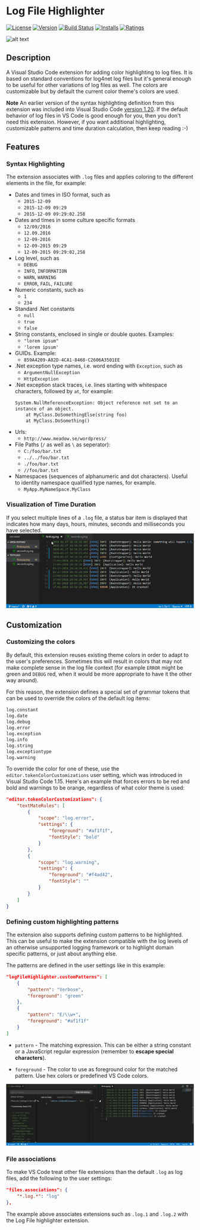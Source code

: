 # Log File Highlighter

[![License](https://img.shields.io/badge/license-MIT-green.svg?style=flat)](https://raw.githubusercontent.com/emilast/vscode-logfile-highlighter/master/LICENSE) [![Version](https://vsmarketplacebadge.apphb.com/version/emilast.LogFileHighlighter.svg)](https://marketplace.visualstudio.com/items?itemName=emilast.LogFileHighlighter) [![Build Status](https://travis-ci.org/emilast/vscode-logfile-highlighter.svg)](https://travis-ci.org/emilast/vscode-logfile-highlighter) [![Installs](https://vsmarketplacebadge.apphb.com/installs/emilast.LogFileHighlighter.svg)](https://marketplace.visualstudio.com/items?itemName=emilast.LogFileHighlighter) [![Ratings](https://vsmarketplacebadge.apphb.com/rating/emilast.LogFileHighlighter.svg)](https://marketplace.visualstudio.com/items?itemName=emilast.LogFileHighlighter)


![alt text][sample]

## Description
A Visual Studio Code extension for adding color highlighting to log files. It is based on standard conventions for log4net log files but it's general enough to be useful for other variations of log files as well. The colors are customizable but by default the current color theme's colors are used.

**Note**
An earlier version of the syntax highlighting definition from this extension was included into Visual Studio Code [version 1.20](https://code.visualstudio.com/updates/v1_20#_output-panel). If the default behavior of log files in VS Code is good enough for you, then you don't need this extension. However, if you want additional highlighting, customizable patterns and time duration calculation, then keep reading :-)

## Features
### Syntax Highlighting
The extension associates with `.log` files and applies coloring to the different elements in the file, for example:

* Dates and times in ISO format, such as
    * `2015-12-09`
    * `2015-12-09 09:29`
    * `2015-12-09 09:29:02.258`
* Dates and times in some culture specific formats
    * `12/09/2016`
    * `12.09.2016`
    * `12-09-2016`
    * `12-09-2015 09:29`
    * `12-09-2015 09:29:02,258`
* Log level, such as
    * `DEBUG`
    * `INFO`, `INFORMATION`
    * `WARN`, `WARNING`
    * `ERROR`, `FAIL`, `FAILURE`
* Numeric constants, such as
    * `1`
    * `234`
* Standard .Net constants
    * `null`
    * `true`
    * `false`
* String constants, enclosed in single or double quotes. Examples:
    * `"lorem ipsum"`
    * `'lorem ipsum'`
* GUIDs. Example:
    * `859A4209-A82D-4CA1-8468-C2606A3501EE`
* .Net exception type names, i.e. word ending with `Exception`, such as
    * `ArgumentNullException`
    * `HttpException`
* .Net exception stack traces, i.e. lines starting with whitespace characters, followed by `at`, for example:
    ```
    System.NullReferenceException: Object reference not set to an instance of an object.
        at MyClass.DoSomethingElse(string foo)
        at MyClass.DoSomething()
    ```
* Urls:
    * `http://www.meadow.se/wordpress/`
* File Paths (`/` as well as `\` as seperator):
    * `C:/foo/bar.txt`
    * `../../foo/bar.txt`
    * `./foo/bar.txt`
    * `//foo/bar.txt`
* Namespaces (sequences of alphanumeric and dot characters). Useful to identity namespace qualified type names, for example.
    * `MyApp.MyNameSpace.MyClass`

### Visualization of Time Duration
If you select multiple lines of a `.log` file,
a status bar item is displayed that indicates how many days, hours, minutes, seconds and milliseconds you have selected.
![Time Duration Sample](content/Selection-Sample.gif)  

## Customization

### Customizing the colors

By default, this extension reuses existing theme colors in order to adapt to the user's preferences. Sometimes this will result in colors that may not make complete sense in the log file context (for example `ERROR` might be green and `DEBUG` red, when it would be more appropriate to have it the other way around).

For this reason, the extension defines a special set of grammar tokens that can be used to override the colors of the default log items:

```
log.constant
log.date
log.debug
log.error
log.exception
log.info
log.string
log.exceptiontype
log.warning
```

To override the color for one of these, use the `editor.tokenColorCustomizations` user setting, which was introduced in Visual Studio Code 1.15. Here's an example that forces errors to be red and bold and warnings to be orange, regardless of what color theme is used:

```JSON
"editor.tokenColorCustomizations": {
    "textMateRules": [
        {
            "scope": "log.error",
            "settings": {
                "foreground": "#af1f1f",
                "fontStyle": "bold"
            }
        },
        {
            "scope": "log.warning",
            "settings": {
                "foreground": "#f4ad42",
                "fontStyle": ""
            }
        }
    ]
}
```

### Defining custom highlighting patterns

The extension also supports defining custom patterns to be highlighted. This can be useful to make the extension compatible with the log levels of an otherwise unsupported logging framework or to highlight domain specific patterns, or just about anything else.

The patterns are defined in the user settings like in this example:


```JSON
"logFileHighlighter.customPatterns": [
    {
        "pattern": "Verbose",
        "foreground": "green"
    },
    {
        "pattern": "E/\\w+",
        "foreground": "#af1f1f"
    }
]
```

* `pattern` - The matching expression. This can be either a string constant or a JavaScript regular expression (remember to **escape special characters**).

* `foreground` - The color to use as foreground color for the matched pattern. Use hex colors or predefined VS Code colors.

![Custom Pattern Sample](content/CustomPattern-Sample.gif)  

### File associations

To make VS Code treat other file extensions than the default `.log` as log files, add the following to the user settings:

```JSON
"files.associations": {
    "*.log.*": "log"
},
```
The example above associates extensions such as `.log.1` and `.log.2` with the Log File highlighter extension.


[sample]: https://raw.githubusercontent.com/emilast/vscode-logfile-highlighter/master/content/sample.png
